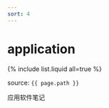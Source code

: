 ```yaml
---
sort: 4
---
```


# application

{% include list.liquid all=true %}

source: `{{ page.path }}`

应用软件笔记

